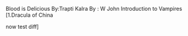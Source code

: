 Blood is Delicious
By:Trapti Kalra
By :  W John
Introduction to Vampires [1.Dracula of China

now test diff]

